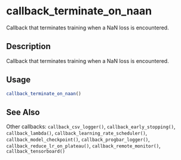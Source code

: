 # callback_terminate_on_naan


Callback that terminates training when a NaN loss is encountered.




## Description

Callback that terminates training when a NaN loss is encountered.





## Usage
```r
callback_terminate_on_naan()
```







## See Also

Other callbacks: 
`callback_csv_logger()`,
`callback_early_stopping()`,
`callback_lambda()`,
`callback_learning_rate_scheduler()`,
`callback_model_checkpoint()`,
`callback_progbar_logger()`,
`callback_reduce_lr_on_plateau()`,
`callback_remote_monitor()`,
`callback_tensorboard()`



